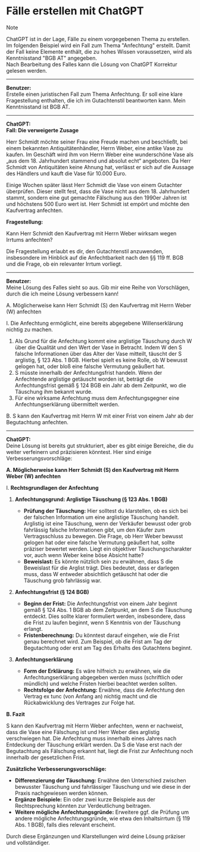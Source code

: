 # Fälle erstellen mit ChatGPT
> [!NOTE]
> ChatGPT ist in der Lage, Fälle zu einem vorgegebenen Thema zu erstellen. Im folgenden Beispiel wird ein Fall zum Thema "Anfechtung" erstellt. Damit der Fall keine Elemente enthält, die zu hohes Wissen voraussetzen, wird als Kenntnisstand "BGB AT" angegeben.\
> Nach Bearbeitung des Falles kann die Lösung von ChatGPT Korrektur gelesen werden.

---

**Benutzer:**\
Erstelle einen juristischen Fall zum Thema Anfechtung. Er soll eine klare Fragestellung enthalten, die ich im Gutachtenstil beantworten kann. Mein Kenntnisstand ist BGB AT.

---

**ChatGPT:**\
**Fall: Die verweigerte Zusage**

Herr Schmidt möchte seiner Frau eine Freude machen und beschließt, bei einem bekannten Antiquitätenhändler, Herrn Weber, eine antike Vase zu kaufen. Im Geschäft wird ihm von Herrn Weber eine wunderschöne Vase als „aus dem 18. Jahrhundert stammend und absolut echt“ angeboten. Da Herr Schmidt von Antiquitäten keine Ahnung hat, verlässt er sich auf die Aussage des Händlers und kauft die Vase für 10.000 Euro.

Einige Wochen später lässt Herr Schmidt die Vase von einem Gutachter überprüfen. Dieser stellt fest, dass die Vase nicht aus dem 18. Jahrhundert stammt, sondern eine gut gemachte Fälschung aus den 1990er Jahren ist und höchstens 500 Euro wert ist. Herr Schmidt ist empört und möchte den Kaufvertrag anfechten.

**Fragestellung:**

Kann Herr Schmidt den Kaufvertrag mit Herrn Weber wirksam wegen Irrtums anfechten? 

Die Fragestellung erlaubt es dir, den Gutachtenstil anzuwenden, insbesondere im Hinblick auf die Anfechtbarkeit nach den §§ 119 ff. BGB und die Frage, ob ein relevanter Irrtum vorliegt.

---

**Benutzer:**\
Meine Lösung des Falles sieht so aus. Gib mir eine Reihe von Vorschlägen, durch die ich meine Lösung verbessern kann!

A. Möglicherweise kann Herr Schmidt (S) den Kaufvertrag mit Herrn Weber (W) anfechten

I. Die Anfechtung ermöglicht, eine bereits abgegebene Willenserklärung nichtig zu machen.

1. Als Grund für die Anfechtung kommt eine arglistige Täuschung durch W über die Qualität und den Wert der Vase in Betracht. Indem W den S falsche Informationen über das Alter der Vase mitteilt, täuscht der S arglistig, § 123 Abs. 1 BGB. Hierbei spielt es keine Rolle, ob W bewusst gelogen hat, oder bloß eine falsche Vermutung geäußert hat.
2. S müsste innerhalb der Anfechtungsfrist handeln. Wenn der Anfechtende arglistige getäuscht worden ist, beträgt die Anfechtungsfrist gemäß § 124 BGB ein Jahr ab dem Zeitpunkt, wo die Täuschung ihm bekannt wurde.
3. Für eine wirksame Anfechtung muss dem Anfechtungsgegner eine Anfechtungserklärung übermittelt werden.

B. S kann den Kaufvertrag mit Herrn W mit einer Frist von einem Jahr ab der Begutachtung anfechten.



---

**ChatGPT:**\
Deine Lösung ist bereits gut strukturiert, aber es gibt einige Bereiche, die du weiter verfeinern und präzisieren könntest. Hier sind einige Verbesserungsvorschläge:

**A. Möglicherweise kann Herr Schmidt (S) den Kaufvertrag mit Herrn Weber (W) anfechten**

I. **Rechtsgrundlagen der Anfechtung**

1. **Anfechtungsgrund: Arglistige Täuschung (§ 123 Abs. 1 BGB)**
   - **Prüfung der Täuschung:** Hier solltest du klarstellen, ob es sich bei der falschen Information um eine arglistige Täuschung handelt. Arglistig ist eine Täuschung, wenn der Verkäufer bewusst oder grob fahrlässig falsche Informationen gibt, um den Käufer zum Vertragsschluss zu bewegen. Die Frage, ob Herr Weber bewusst gelogen hat oder eine falsche Vermutung geäußert hat, sollte präziser bewertet werden. Liegt ein objektiver Täuschungscharakter vor, auch wenn Weber keine böse Absicht hatte?
   - **Beweislast:** Es könnte nützlich sein zu erwähnen, dass S die Beweislast für die Arglist trägt. Dies bedeutet, dass er darlegen muss, dass W entweder absichtlich getäuscht hat oder die Täuschung grob fahrlässig war.

2. **Anfechtungsfrist (§ 124 BGB)**
   - **Beginn der Frist:** Die Anfechtungsfrist von einem Jahr beginnt gemäß § 124 Abs. 1 BGB ab dem Zeitpunkt, an dem S die Täuschung entdeckt. Dies sollte klarer formuliert werden, insbesondere, dass die Frist zu laufen beginnt, wenn S Kenntnis von der Täuschung erlangt.
   - **Fristenberechnung:** Du könntest darauf eingehen, wie die Frist genau berechnet wird. Zum Beispiel, ob die Frist am Tag der Begutachtung oder erst am Tag des Erhalts des Gutachtens beginnt.

3. **Anfechtungserklärung**
   - **Form der Erklärung:** Es wäre hilfreich zu erwähnen, wie die Anfechtungserklärung abgegeben werden muss (schriftlich oder mündlich) und welche Fristen hierbei beachtet werden sollten.
   - **Rechtsfolge der Anfechtung:** Erwähne, dass die Anfechtung den Vertrag ex tunc (von Anfang an) nichtig macht und die Rückabwicklung des Vertrages zur Folge hat.

**B. Fazit**

S kann den Kaufvertrag mit Herrn Weber anfechten, wenn er nachweist, dass die Vase eine Fälschung ist und Herr Weber dies arglistig verschwiegen hat. Die Anfechtung muss innerhalb eines Jahres nach Entdeckung der Täuschung erklärt werden. Da S die Vase erst nach der Begutachtung als Fälschung erkannt hat, liegt die Frist zur Anfechtung noch innerhalb der gesetzlichen Frist.

**Zusätzliche Verbesserungsvorschläge:**

- **Differenzierung der Täuschung:** Erwähne den Unterschied zwischen bewusster Täuschung und fahrlässiger Täuschung und wie diese in der Praxis nachgewiesen werden können.
- **Ergänze Beispiele:** Ein oder zwei kurze Beispiele aus der Rechtsprechung könnten zur Verdeutlichung beitragen.
- **Weitere mögliche Anfechtungsgründe:** Erweitere ggf. die Prüfung um andere mögliche Anfechtungsgründe, wie etwa den Inhaltsirrtum (§ 119 Abs. 1 BGB), falls dies relevant erscheint.

Durch diese Ergänzungen und Klarstellungen wird deine Lösung präziser und vollständiger.
